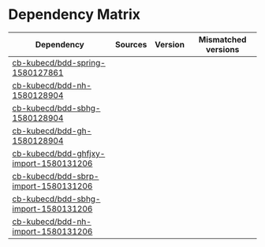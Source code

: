 # Dependency Matrix

Dependency | Sources | Version | Mismatched versions
---------- | ------- | ------- | -------------------
[cb-kubecd/bdd-spring-1580127861](https://github.com/cb-kubecd/bdd-spring-1580127861.git) |  | []() | 
[cb-kubecd/bdd-nh-1580128904](https://github.com/cb-kubecd/bdd-nh-1580128904.git) |  | []() | 
[cb-kubecd/bdd-sbhg-1580128904](https://github.com/cb-kubecd/bdd-sbhg-1580128904.git) |  | []() | 
[cb-kubecd/bdd-gh-1580128904](https://github.com/cb-kubecd/bdd-gh-1580128904.git) |  | []() | 
[cb-kubecd/bdd-ghfjxy-import-1580131206](https://github.com/cb-kubecd/bdd-ghfjxy-import-1580131206.git) |  | []() | 
[cb-kubecd/bdd-sbrp-import-1580131206](https://github.com/cb-kubecd/bdd-sbrp-import-1580131206.git) |  | []() | 
[cb-kubecd/bdd-sbhg-import-1580131206](https://github.com/cb-kubecd/bdd-sbhg-import-1580131206.git) |  | []() | 
[cb-kubecd/bdd-nh-import-1580131206](https://github.com/cb-kubecd/bdd-nh-import-1580131206.git) |  | []() | 
